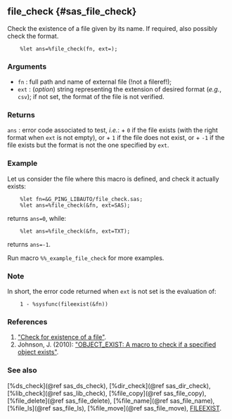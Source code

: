 ## file_check {#sas_file_check}
Check the existence of a file given by its name. If required, also possibly check the format.

~~~sas
	%let ans=%file_check(fn, ext=);
~~~

### Arguments
* `fn` : full path and name of external file (!not a fileref!);
* `ext` : (_option_) string representing the extension of desired format (_e.g._, `csv`); 
  	     if not set, the format of the file is not verified.
  
### Returns
`ans` : error code associated to test, _i.e._:
	+ `0` if the file exists (with the right format when `ext` is not empty), or
    + `1` if the file does not exist, or
    + `-1` if the file exists but the format is not the one specified by `ext`.

### Example
Let us consider the file where this macro is defined, and check it actually exists:
	
~~~sas
	%let fn=&G_PING_LIBAUTO/file_check.sas;
	%let ans=%file_check(&fn, ext=SAS);
~~~
returns `ans=0`, while:

~~~sas
	%let ans=%file_check(&fn, ext=TXT);
~~~	
returns `ans=-1`.

Run macro `%%_example_file_check` for more examples.

### Note
In short, the error code returned when `ext` is not set is the evaluation of:

~~~sas
	1 - %sysfunc(fileexist(&fn))
~~~

### References
1. ["Check for existence of a file"](http://support.sas.com/kb/24/577.html).
2. Johnson, J. (2010): ["OBJECT_EXIST: A macro to check if a specified object exists"](http://www.pharmasug.org/cd/papers/TU/TU01.pdf).

### See also
[%ds_check](@ref sas_ds_check), [%dir_check](@ref sas_dir_check), 
[%lib_check](@ref sas_lib_check), [%file_copy](@ref sas_file_copy), 
[%file_delete](@ref sas_file_delete), [%file_name](@ref sas_file_name), 
[%file_ls](@ref sas_file_ls), [%file_move](@ref sas_file_move),
[FILEEXIST](http://support.sas.com/documentation/cdl/en/lrdict/64316/HTML/default/viewer.htm#a000210912.htm).
